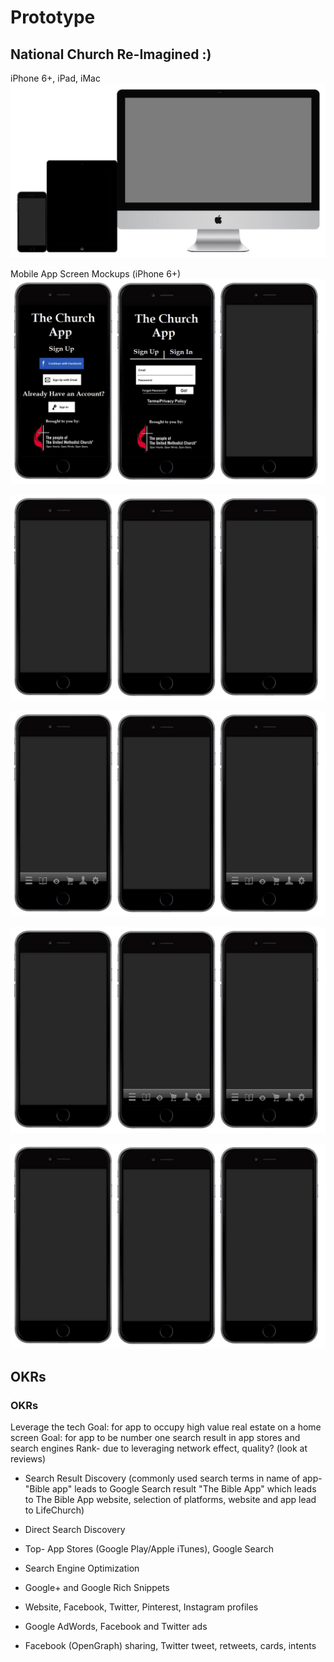 # Prototype

## National Church Re-Imagined :)

iPhone 6+, iPad, iMac
![](prototype/iphone-6-plus-ipad-imac.jpg)

Mobile App Screen Mockups (iPhone 6+)
![](prototype/iphone-6-plus-screens-1.jpg)

![](prototype/iphone-6-plus-screens-2.jpg)

![](prototype/iphone-6-plus-screens-3.jpg)

![](prototype/iphone-6-plus-screens-4.jpg)

![](prototype/iphone-6-plus-screens-5.jpg)

## OKRs
### OKRs
Leverage the tech
Goal: for app to occupy high value real estate on a home screen
Goal: for app to be number one search result in app stores and search engines
Rank- due to leveraging network effect, quality? (look at reviews)

* Search Result Discovery (commonly used search terms in name of app- "Bible app" leads to Google Search result "The Bible App" which leads to The Bible App website, selection of platforms, website and app lead to LifeChurch)
* Direct Search Discovery
* Top- App Stores (Google Play/Apple iTunes), Google Search

* Search Engine Optimization
* Google+ and Google Rich Snippets
* Website, Facebook, Twitter, Pinterest, Instagram profiles
* Google AdWords, Facebook and Twitter ads
* Facebook (OpenGraph) sharing, Twitter tweet, retweets, cards, intents